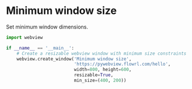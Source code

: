# Minimum window size

Set minimum window dimensions.

``` python
import webview

if __name__ == '__main__':
    # Create a resizable webview window with minimum size constraints
    webview.create_window('Minimum window size',
                          'https://pywebview.flowrl.com/hello',
                          width=800, height=600,
                          resizable=True,
                          min_size=(400, 200))
```
